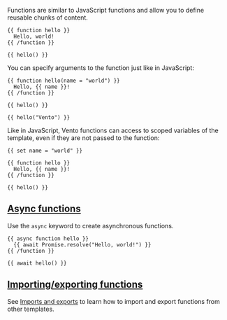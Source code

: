 Functions are similar to JavaScript functions and allow you to define reusable chunks of content.
```
{{ function hello }}
  Hello, world!
{{ /function }}

{{ hello() }}
```
You can specify arguments to the function just like in JavaScript:
```
{{ function hello(name = "world") }}
  Hello, {{ name }}!
{{ /function }}

{{ hello() }}

{{ hello("Vento") }}
```
Like in JavaScript, Vento functions can access to scoped variables of the template, even if they are not passed to the function:
```
{{ set name = "world" }}

{{ function hello }}
  Hello, {{ name }}!
{{ /function }}

{{ hello() }}
```


## [Async functions](#async-functions)


Use the `async` keyword to create asynchronous functions.
```
{{ async function hello }}
  {{ await Promise.resolve("Hello, world!") }}
{{ /function }}

{{ await hello() }}
```


## [Importing/exporting functions](#importing%2Fexporting-functions)


See [Imports and exports](https://vento.js.org/syntax/function/import-export.md) to learn how to import and export functions from other templates.